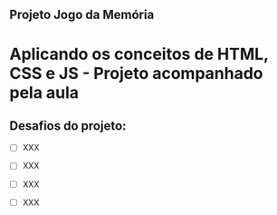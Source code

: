 ## Projeto Jogo da Memória

# Aplicando os conceitos de HTML, CSS e JS - Projeto acompanhado pela aula

## Desafios do projeto:

- [ ] XXX
- [ ] XXX
- [ ] XXX
- [ ] XXX

